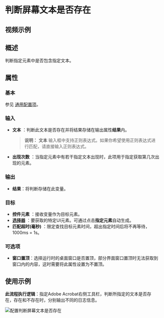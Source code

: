 # 判断屏幕文本是否存在

## 视频示例

## 概述

判断指定元素中是否包含指定文本。

## 属性

### 基本

参见 [通用配置项](../../Appendix/CommonConfigurationItems.md)。

### 输入

- **文本** ：判断此文本是否存在并将结果存储在输出属性**结果**内。
    >**说明：**
    >**文本** 输入框中支持正则表达式。如果你希望使用正则表达式进行匹配，请直接输入正则表达式。
- **出现次数** ：当指定元素中有若干指定文本出现时，此项用于指定获取第几次出现的元素。

### 输出

- **结果**：将判断存储在此变量。

### 目标

- **控件元素** ：接收变量作为目标元素。
- **[选择器](../../Appendix/Selector.md?_v=v2020.4)** ：要获取的特定UI元素。可通过点击**指定元素**自动生成。
- **匹配超时(毫秒)** ：限定查找目标元素时间，超出指定时间后将不再等待，1000ms = 1s。

### 可选项

- **窗口置顶**：选择运行时的桌面窗口是否置顶，部分界面窗口置顶时无法获取到窗口内的内容，这时需要将此属性设置为不置顶。

## 使用示例

**此流程执行逻辑**：指定Adobe Acrobat右侧工具栏，判断所指定的文本是否存在，存在和不存在时，分别输出不同的日志信息。

![配置判断屏幕文本是否存在](https://docimages.blob.core.chinacloudapi.cn/images/Activities/IdentifyScreenTextExist1.png)
